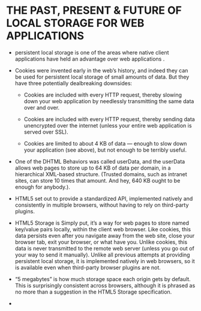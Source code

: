 # THE PAST, PRESENT & FUTURE OF LOCAL STORAGE FOR WEB APPLICATIONS

- persistent local storage is one of the areas where native client applications have held an advantage over web applications .

- Cookies were invented early in the web’s history, and indeed they can be used for persistent local storage of small amounts of data. But they have three potentially dealbreaking downsides:

   - Cookies are included with every HTTP request, thereby slowing down your web application by needlessly transmitting the same data over and over.

   - Cookies are included with every HTTP request, thereby sending data unencrypted over the internet (unless your entire web application is served over SSL).

   - Cookies are limited to about 4 KB of data — enough to slow down your application (see above), but not enough to be terribly useful.

- One of the DHTML Behaviors was called userData, and the userData allows web pages to store up to 64 KB of data per domain, in a hierarchical XML-based structure. (Trusted domains, such as intranet sites, can store 10 times that amount. And hey, 640 KB ought to be enough for anybody.).

- HTML5 set out to provide a standardized API, implemented natively and consistently in multiple browsers, without having to rely on third-party plugins.

-  HTML5 Storage is Simply put, it’s a way for web pages to store named key/value pairs locally, within the client web browser. Like cookies, this data persists even after you navigate away from the web site, close your browser tab, exit your browser, or what have you. Unlike cookies, this data is never transmitted to the remote web server (unless you go out of your way to send it manually). Unlike all previous attempts at providing persistent local storage, it is implemented natively in web browsers, so it is available even when third-party browser plugins are not.

- “5 megabytes” is how much storage space each origin gets by default. This is surprisingly consistent across browsers, although it is phrased as no more than a suggestion in the HTML5 Storage specification.

-
   